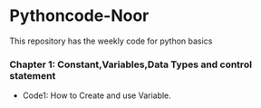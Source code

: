 # Pythoncode-Noor
This repository has the weekly code for python basics
### Chapter 1: Constant,Variables,Data Types and control statement
* Code1: How to Create and use Variable.
